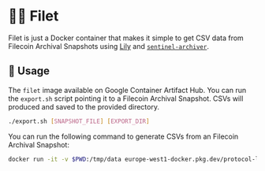 # :cook: Filet

Filet is just a Docker container that makes it simple to get CSV data from Filecoin Archival Snapshots using [Lily](https://github.com/filecoin-project/lily) and [`sentinel-archiver`](https://github.com/filecoin-project/sentinel-archiver/).

## :rocket: Usage

The `filet` image available on Google Container Artifact Hub. You can run the `export.sh` script pointing it to a Filecoin Archival Snapshot. CSVs will produced and saved to the provided directory.

```bash
./export.sh [SNAPSHOT_FILE] [EXPORT_DIR]
```

You can run the following command to generate CSVs from an Filecoin Archival Snapshot:

```bash
docker run -it -v $PWD:/tmp/data europe-west1-docker.pkg.dev/protocol-labs-data/pl-data/filet:latest -- /lily/export.sh archival_snapshot.car.zst .
```
